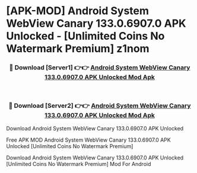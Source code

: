 # [APK-MOD] Android System WebView Canary 133.0.6907.0 APK Unlocked - [Unlimited Coins No Watermark Premium] z1nom



<div align="center">
<h3>🔴 Download [Server1] 👉👉 <a href="https://momento.my/?title=Android_System_WebView_Canary_133.0.6907.0_APK_Unlocked">Android System WebView Canary 133.0.6907.0 APK Unlocked Mod Apk</a></h3><br>

<h3>🔴 Download [Server2] 👉👉 <a href="https://momento.my/?title=Android_System_WebView_Canary_133.0.6907.0_APK_Unlocked">Android System WebView Canary 133.0.6907.0 APK Unlocked Mod Apk</a></h3>
</div>



Download Android System WebView Canary 133.0.6907.0 APK Unlocked 

Free APK MOD Android System WebView Canary 133.0.6907.0 APK Unlocked [Unlimited Coins No Watermark Premium]

Download Android System WebView Canary 133.0.6907.0 APK Unlocked [Unlimited Coins No Watermark Premium] Mod For Android
